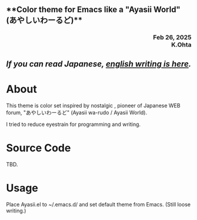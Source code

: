 <H2>**Color theme for Emacs like a "Ayasii World" (あやしいわーるど)**</H2>
<div align="right">
<H3>Feb 26, 2025<BR>
K.Ohta <whatisthis.sowhat _at_ gmail.com></BR></H3>
</div>

## *If you can read Japanese, [english writing is here](/README.md/).*

About
=====

 This theme is color set inspired by nostalgic , pioneer of Japanese
WEB forum, "あやしいわーるど" (Ayasii wa-rudo / Ayasii World).

 I tried to reduce eyestrain for programming and writing.
 
Source Code
=====

TBD.

Usage
=====

 Place Ayasii.el to ~/.emacs.d/ and set default theme from Emacs.
 (Still loose writing.)